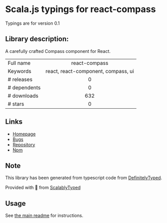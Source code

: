 
# Scala.js typings for react-compass

Typings are for version 0.1

## Library description:
A carefully crafted Compass component for React.

|                    |                 |
| ------------------ | :-------------: |
| Full name          | react-compass |
| Keywords           | react, react-component, compass, ui |
| # releases         | 0 |
| # dependents       | 0 |
| # downloads        | 632 |
| # stars            | 0 |

## Links
- [Homepage](https://github.com/virtyaluk/react-compass)
- [Bugs](https://github.com/virtyaluk/react-compass/issues)
- [Repository](https://github.com/virtyaluk/react-compass)
- [Npm](https://www.npmjs.com/package/react-compass)
    


## Note
This library has been generated from typescript code from [DefinitelyTyped](https://definitelytyped.org).

Provided with :purple_heart: from [ScalablyTyped](https://github.com/oyvindberg/ScalablyTyped)

## Usage
See [the main readme](../../readme.md) for instructions.


